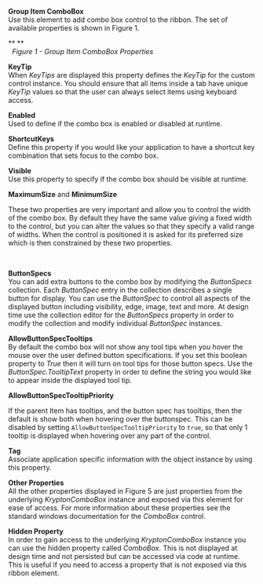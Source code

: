 **Group Item ComboBox**  
Use this element to add combo box control to the ribbon. The set of available
properties is shown in Figure 1.

** **  
  *Figure 1 - Group Item ComboBox Properties*  
  
**KeyTip**  
When *KeyTips* are displayed this property defines the *KeyTip* for the custom
control instance. You should ensure that all items inside a tab have unique
*KeyTip* values so that the user can always select items using keyboard access.

**Enabled**  
Used to define if the combo box is enabled or disabled at runtime.

**ShortcutKeys**  
Define this property if you would like your application to have a shortcut key
combination that sets focus to the combo box.

**Visible**  
Use this property to specify if the combo box should be visible at runtime. 

**MaximumSize** and **MinimumSize**  

These two properties are very important and allow you to control the width of
the combo box. By default they have the same value giving a fixed width to the
control, but you can alter the values so that they specify a valid range of
widths. When the control is positioned it is asked for its preferred size which
is then constrained by these two properties.

 

**ButtonSpecs**  
You can add extra buttons to the combo box by modifying the *ButtonSpecs*
collection. Each *ButtonSpec* entry in the collection describes a single
button for display. You can use the *ButtonSpec* to control all aspects of the
displayed button including visibility, edge, image, text and more. At design
time use the collection editor for the *ButtonSpecs* property in order to modify
the collection and modify individual *ButtonSpec* instances.  

**AllowButtonSpecTooltips**  
By default the combo box will not show any tool tips when you hover the mouse
over the user defined button specifications. If you set this boolean property to
*True* then it will turn on tool tips for those button specs. Use the
*ButtonSpec.TooltipText* property in order to define the string you would like
to appear inside the displayed tool tip.  

**AllowButtonSpecTooltipPriority**

If the parent Item has tooltips, and the button spec has tooltips, then
the default is show both when hovering over the buttonspec. This can be disabled 
by setting `AllowButtonSpecTooltipPriority` to `true`, so that only 1 tooltip is
displayed when hovering over any part of the control.
  
**Tag**  
Associate application specific information with the object instance by using
this property.   
  
**Other Properties**  
All the other properties displayed in Figure 5 are just properties from the
underlying *KryptonComboBox* instance and exposed via this element for ease of
access. For more information about these properties see the standard windows
documentation for the *ComboBox* control.

**Hidden Property**  
In order to gain access to the underlying *KryptonComboBox* instance you can use
the hidden property called *ComboBox*. This is not displayed at design time and
not persisted but can be accessed via code at runtime. This is useful if you
need to access a property that is not exposed via this ribbon element.
